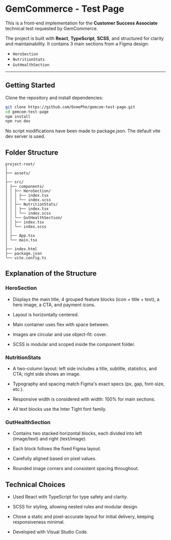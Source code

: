 # GemCommerce - Test Page

This is a front-end implementation for the **Customer Success Associate** technical test requested by GemCommerce.

The project is built with **React**, **TypeScript**, **SCSS**, and structured for clarity and maintainability. It contains 3 main sections from a Figma design:

- `HeroSection`
- `NutritionStats`
- `GutHealthSection`

---

## Getting Started

Clone the repository and install dependencies:

```bash
git clone https://github.com/OsmePhe/gemcom-test-page.git
cd gemcom-test-page
npm install
npm run dev
```

No script modifications have been made to package.json. The default vite dev server is used.

## Folder Structure

```text
project-root/
│
├── assets/
│
├── src/
│ ├── components/
│ │ ├── HeroSection/
│ │ │ ├── index.tsx
│ │ │ └── index.scss
│ │ ├── NutritionStats/
│ │ │ ├── index.tsx
│ │ │ └── index.scss
│ │ └── GutHealthSection/
│ │ ├── index.tsx
│ │ └── index.scss
│ │
│ ├── App.tsx
│ └── main.tsx
│
├── index.html
├── package.json
└── vite.config.ts
```

## Explanation of the Structure

### HeroSection

- Displays the main title, 4 grouped feature blocks (icon + title + text), a hero image, a CTA, and payment icons.

- Layout is horizontally centered.

- Main container uses flex with space between.

- Images are circular and use object-fit: cover.

- SCSS is modular and scoped inside the component folder.

### NutritionStats

- A two-column layout: left side includes a title, subtitle, statistics, and CTA; right side shows an image.

- Typography and spacing match Figma's exact specs (px, gap, font-size, etc.).

- Responsive width is considered with width: 100% for main sections.

- All text blocks use the Inter Tight font family.

### GutHealthSection

- Contains two stacked horizontal blocks, each divided into left (image/text) and right (text/image).

- Each block follows the fixed Figma layout.

- Carefully aligned based on pixel values.

- Rounded image corners and consistent spacing throughout.

## Technical Choices

- Used React with TypeScript for type safety and clarity.

- SCSS for styling, allowing nested rules and modular design.

- Chose a static and pixel-accurate layout for initial delivery, keeping responsiveness minimal.

- Developed with Visual Studio Code.
